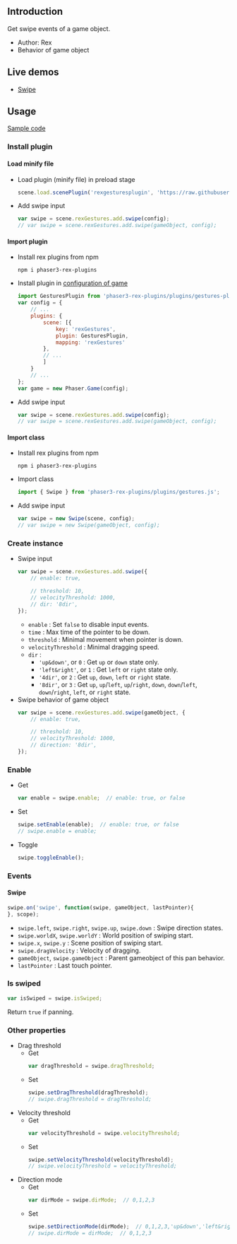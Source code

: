## Introduction

Get swipe events of a game object.

- Author: Rex
- Behavior of game object

## Live demos

- [Swipe](https://codepen.io/rexrainbow/pen/joWZbw)

## Usage

[Sample code](https://github.com/rexrainbow/phaser3-rex-notes/tree/master/examples/gesture-swipe)

### Install plugin

#### Load minify file

- Load plugin (minify file) in preload stage
    ```javascript
    scene.load.scenePlugin('rexgesturesplugin', 'https://raw.githubusercontent.com/rexrainbow/phaser3-rex-notes/master/dist/rexgesturesplugin.min.js', 'rexGestures', 'rexGestures');
    ```
- Add swipe input
    ```javascript
    var swipe = scene.rexGestures.add.swipe(config);
    // var swipe = scene.rexGestures.add.swipe(gameObject, config);
    ```

#### Import plugin

- Install rex plugins from npm
    ```
    npm i phaser3-rex-plugins
    ```
- Install plugin in [configuration of game](game.md#configuration)
    ```javascript
    import GesturesPlugin from 'phaser3-rex-plugins/plugins/gestures-plugin.js';
    var config = {
        // ...
        plugins: {
            scene: [{
                key: 'rexGestures',
                plugin: GesturesPlugin,
                mapping: 'rexGestures'
            },
            // ...
            ]
        }
        // ...
    };
    var game = new Phaser.Game(config);
    ```
- Add swipe input
    ```javascript
    var swipe = scene.rexGestures.add.swipe(config);
    // var swipe = scene.rexGestures.add.swipe(gameObject, config);
    ```

#### Import class

- Install rex plugins from npm
    ```
    npm i phaser3-rex-plugins
    ```
- Import class
    ```javascript
    import { Swipe } from 'phaser3-rex-plugins/plugins/gestures.js';
    ```
- Add swipe input
    ```javascript
    var swipe = new Swipe(scene, config);
    // var swipe = new Swipe(gameObject, config);
    ```

### Create instance

- Swipe input
    ```javascript
    var swipe = scene.rexGestures.add.swipe({
        // enable: true,
    
        // threshold: 10,
        // velocityThreshold: 1000,
        // dir: '8dir',
    });
    ```
    - `enable` : Set `false` to disable input events.
    - `time` : Max time of the pointer to be down.
    - `threshold` : Minimal movement when pointer is down.
    - `velocityThreshold` : Minimal dragging speed.
    - `dir` : 
        - `'up&down'`, or `0` : Get `up` or `down` state only.
        - `'left&right'`, or `1` : Get `left` or `right` state only.
        - `'4dir'`, or `2` : Get `up`, `down`, `left` or `right` state.
        - `'8dir'`, or `3` : Get `up`, `up`/`left`, `up`/`right`, `down`, `down`/`left`, `down`/`right`, `left`, or `right` state.
- Swipe behavior of game object
    ```javascript
    var swipe = scene.rexGestures.add.swipe(gameObject, {
        // enable: true,
    
        // threshold: 10,
        // velocityThreshold: 1000,
        // direction: '8dir',
    });
    ```

### Enable

- Get
    ```javascript
    var enable = swipe.enable;  // enable: true, or false
    ```
- Set
    ```javascript
    swipe.setEnable(enable);  // enable: true, or false
    // swipe.enable = enable;
    ```
- Toggle
    ```javascript
    swipe.toggleEnable();
    ```

### Events

#### Swipe

```javascript
swipe.on('swipe', function(swipe, gameObject, lastPointer){
}, scope);
```

- `swipe.left`, `swipe.right`, `swipe.up`, `swipe.down` : Swipe direction states.
- `swipe.worldX`, `swipe.worldY` : World position of swiping start.
- `swipe.x`, `swipe.y` : Scene position of swiping start.
- `swipe.dragVelocity` : Velocity of dragging.
- `gameObject`, `swipe.gameObject` : Parent gameobject of this pan behavior.
- `lastPointer` : Last touch pointer.

### Is swiped

```javascript
var isSwiped = swipe.isSwiped;
```

Return `true` if panning.

### Other properties

- Drag threshold
    - Get
        ```javascript
        var dragThreshold = swipe.dragThreshold;
        ```
    - Set
        ```javascript
        swipe.setDragThreshold(dragThreshold);
        // swipe.dragThreshold = dragThreshold;
        ```
- Velocity threshold
    - Get
        ```javascript
        var velocityThreshold = swipe.velocityThreshold;
        ```
    - Set
        ```javascript
        swipe.setVelocityThreshold(velocityThreshold);
        // swipe.velocityThreshold = velocityThreshold;
        ```
- Direction mode
    - Get
        ```javascript
        var dirMode = swipe.dirMode;  // 0,1,2,3
        ```
    - Set
        ```javascript
        swipe.setDirectionMode(dirMode);  // 0,1,2,3,'up&down','left&right','4dir','8dir'
        // swipe.dirMode = dirMode;  // 0,1,2,3
        ```   